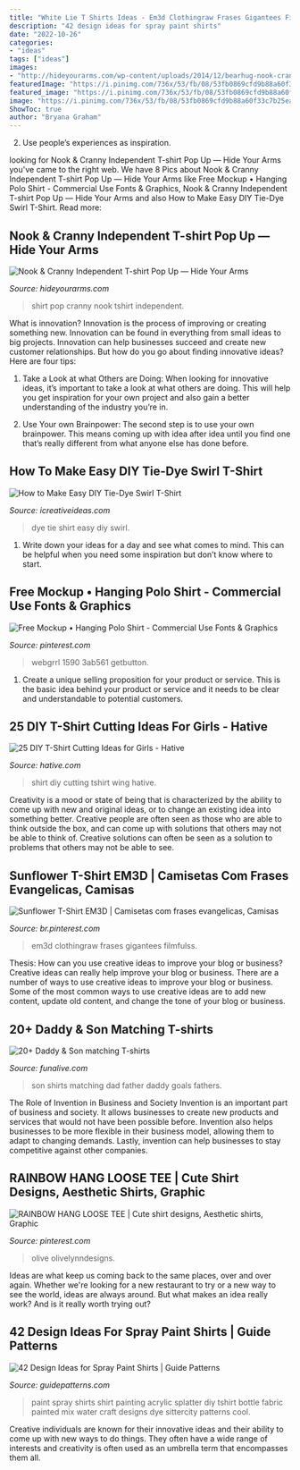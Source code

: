 ```yaml
---
title: "White Lie T Shirts Ideas - Em3d Clothingraw Frases Gigantees Filmfulss"
description: "42 design ideas for spray paint shirts"
date: "2022-10-26"
categories:
- "ideas"
tags: ["ideas"]
images:
- "http://hideyourarms.com/wp-content/uploads/2014/12/bearhug-nook-cranny-tshirt-popup.jpg"
featuredImage: "https://i.pinimg.com/736x/53/fb/08/53fb0869cfd9b88a60f33c7b25eab617.jpg"
featured_image: "https://i.pinimg.com/736x/53/fb/08/53fb0869cfd9b88a60f33c7b25eab617.jpg"
image: "https://i.pinimg.com/736x/53/fb/08/53fb0869cfd9b88a60f33c7b25eab617.jpg"
ShowToc: true
author: "Bryana Graham"
---
```



2. Use people’s experiences as inspiration.

	

		
looking for Nook &amp; Cranny Independent T-shirt Pop Up — Hide Your Arms you've came to the right web. We have 8 Pics about Nook &amp; Cranny Independent T-shirt Pop Up — Hide Your Arms like Free Mockup • Hanging Polo Shirt - Commercial Use Fonts &amp; Graphics, Nook &amp; Cranny Independent T-shirt Pop Up — Hide Your Arms and also How to Make Easy DIY Tie-Dye Swirl T-Shirt. Read more:
		
    
## Nook &amp; Cranny Independent T-shirt Pop Up — Hide Your Arms

<img loading=lazy src="http://hideyourarms.com/wp-content/uploads/2014/12/bearhug-nook-cranny-tshirt-popup.jpg" onerror="this.onerror=null;this.src='https://tse3.mm.bing.net/th?id=OIP.3nfzjTiza00waj_joDWCzwHaHa&amp;pid=15.1';" alt="Nook &amp; Cranny Independent T-shirt Pop Up — Hide Your Arms">

_Source: hideyourarms.com_

>shirt pop cranny nook tshirt independent. 

	

What is innovation?
Innovation is the process of improving or creating something new. Innovation can be found in everything from small ideas to big projects. Innovation can help businesses succeed and create new customer relationships. But how do you go about finding innovative ideas? Here are four tips:
1. Take a Look at what Others are Doing: When looking for innovative ideas, it’s important to take a look at what others are doing. This will help you get inspiration for your own project and also gain a better understanding of the industry you’re in.

2. Use Your own Brainpower: The second step is to use your own brainpower. This means coming up with idea after idea until you find one that’s really different from what anyone else has done before.


    
## How To Make Easy DIY Tie-Dye Swirl T-Shirt

<img loading=lazy src="https://www.icreativeideas.com/wp-content/uploads/2014/06/How-to-Make-Easy-DIY-Tie-Dye-Swirl-T-Shirt-thumb.jpg" onerror="this.onerror=null;this.src='https://tse2.mm.bing.net/th?id=OIP.D9W2tN3FROm1mo5MdlCB-gHaHa&amp;pid=15.1';" alt="How to Make Easy DIY Tie-Dye Swirl T-Shirt">

_Source: icreativeideas.com_

>dye tie shirt easy diy swirl. 

	

1. Write down your ideas for a day and see what comes to mind. This can be helpful when you need some inspiration but don’t know where to start.

    
## Free Mockup • Hanging Polo Shirt - Commercial Use Fonts &amp; Graphics

<img loading=lazy src="https://i.pinimg.com/736x/bf/c9/46/bfc946c60d7dac700968b19015d8202b.jpg" onerror="this.onerror=null;this.src='https://tse2.mm.bing.net/th?id=OIP.Hpq9mfjZJf7Qejx7D0U7hAHaE8&amp;pid=15.1';" alt="Free Mockup • Hanging Polo Shirt - Commercial Use Fonts &amp; Graphics">

_Source: pinterest.com_

>webgrrl 1590 3ab561 getbutton. 

	

1. Create a unique selling proposition for your product or service. This is the basic idea behind your product or service and it needs to be clear and understandable to potential customers. 

    
## 25 DIY T-Shirt Cutting Ideas For Girls - Hative

<img loading=lazy src="https://hative.com/wp-content/uploads/2014/11/diy-tshirt-cutting-ideas/23-black-wing-t-shirt.jpg" onerror="this.onerror=null;this.src='https://tse3.mm.bing.net/th?id=OIP.JCRrJ8dpVg0_JkrgRn4CFwHaLA&amp;pid=15.1';" alt="25 DIY T-Shirt Cutting Ideas for Girls - Hative">

_Source: hative.com_

>shirt diy cutting tshirt wing hative. 

	

Creativity is a mood or state of being that is characterized by the ability to come up with new and original ideas, or to change an existing idea into something better. Creative people are often seen as those who are able to think outside the box, and can come up with solutions that others may not be able to think of. Creative solutions can often be seen as a solution to problems that others may not be able to see.

    
## Sunflower T-Shirt EM3D | Camisetas Com Frases Evangelicas, Camisas

<img loading=lazy src="https://i.pinimg.com/736x/52/67/ce/5267ce31170cb7a558229e231e13535d.jpg" onerror="this.onerror=null;this.src='https://tse2.mm.bing.net/th?id=OIP.WyGvy8u_2Tz3plxP-aUYBAHaHa&amp;pid=15.1';" alt="Sunflower T-Shirt EM3D | Camisetas com frases evangelicas, Camisas">

_Source: br.pinterest.com_

>em3d clothingraw frases gigantees filmfulss. 

	

Thesis: How can you use creative ideas to improve your blog or business?
Creative ideas can really help improve your blog or business. There are a number of ways to use creative ideas to improve your blog or business. Some of the most common ways to use creative ideas are to add new content, update old content, and change the tone of your blog or business.

    
## 20+ Daddy &amp; Son Matching T-shirts

<img loading=lazy src="https://funalive.com/uploads/files/article/images/21462317_1735358299816981_579490445106983450_n.jpg" onerror="this.onerror=null;this.src='https://tse4.mm.bing.net/th?id=OIP.eMRB38BsuCAkwdk6KZxIWQHaHa&amp;pid=15.1';" alt="20+ Daddy &amp; Son matching T-shirts">

_Source: funalive.com_

>son shirts matching dad father daddy goals fathers. 

	

The Role of Invention in Business and Society
Invention is an important part of business and society. It allows businesses to create new products and services that would not have been possible before. Invention also helps businesses to be more flexible in their business model, allowing them to adapt to changing demands. Lastly, invention can help businesses to stay competitive against other companies.

    
## RAINBOW HANG LOOSE TEE | Cute Shirt Designs, Aesthetic Shirts, Graphic

<img loading=lazy src="https://i.pinimg.com/736x/53/fb/08/53fb0869cfd9b88a60f33c7b25eab617.jpg" onerror="this.onerror=null;this.src='https://tse3.mm.bing.net/th?id=OIP.zm1MlYs_2NeJBKYb7EOjZAHaJ3&amp;pid=15.1';" alt="RAINBOW HANG LOOSE TEE | Cute shirt designs, Aesthetic shirts, Graphic">

_Source: pinterest.com_

>olive olivelynndesigns. 

	

Ideas are what keep us coming back to the same places, over and over again. Whether we're looking for a new restaurant to try or a new way to see the world, ideas are always around. But what makes an idea really work? And is it really worth trying out?

    
## 42 Design Ideas For Spray Paint Shirts | Guide Patterns

<img loading=lazy src="https://www.guidepatterns.com/wp-content/uploads/2017/01/Spray-Painting-T-Shirts.jpg" onerror="this.onerror=null;this.src='https://tse3.mm.bing.net/th?id=OIP.NLBN7rHS_-l-3lUYccWOLwHaLK&amp;pid=15.1';" alt="42 Design Ideas for Spray Paint Shirts | Guide Patterns">

_Source: guidepatterns.com_

>paint spray shirts shirt painting acrylic splatter diy tshirt bottle fabric painted mix water craft designs dye sittercity patterns cool. 

	

Creative individuals are known for their innovative ideas and their ability to come up with new ways to do things. They often have a wide range of interests and creativity is often used as an umbrella term that encompasses them all.


